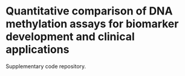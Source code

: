 # Quantitative comparison of DNA methylation assays for biomarker development and clinical applications 

Supplementary code repository.
